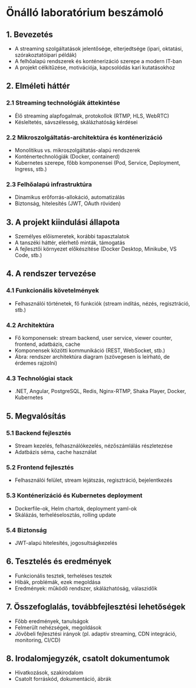 # Önálló laboratórium beszámoló

## 1. Bevezetés

- A streaming szolgáltatások jelentősége, elterjedtsége (ipari, oktatási, szórakoztatóipari példák)
- A felhőalapú rendszerek és konténerizáció szerepe a modern IT-ban
- A projekt célkitűzése, motivációja, kapcsolódás kari kutatásokhoz

## 2. Elméleti háttér

### 2.1 Streaming technológiák áttekintése
- Élő streaming alapfogalmak, protokollok (RTMP, HLS, WebRTC)
- Késleltetés, sávszélesség, skálázhatóság kérdései

### 2.2 Mikroszolgáltatás-architektúra és konténerizáció
- Monolitikus vs. mikroszolgáltatás-alapú rendszerek
- Konténertechnológiák (Docker, containerd)
- Kubernetes szerepe, főbb komponensei (Pod, Service, Deployment, Ingress, stb.)

### 2.3 Felhőalapú infrastruktúra
- Dinamikus erőforrás-allokáció, automatizálás
- Biztonság, hitelesítés (JWT, OAuth röviden)

## 3. A projekt kiindulási állapota

- Személyes előismeretek, korábbi tapasztalatok
- A tanszéki háttér, elérhető minták, támogatás
- A fejlesztői környezet előkészítése (Docker Desktop, Minikube, VS Code, stb.)

## 4. A rendszer tervezése

### 4.1 Funkcionális követelmények
- Felhasználói történetek, fő funkciók (stream indítás, nézés, regisztráció, stb.)

### 4.2 Architektúra
- Fő komponensek: stream backend, user service, viewer counter, frontend, adatbázis, cache
- Komponensek közötti kommunikáció (REST, WebSocket, stb.)
- Ábra: rendszer architektúra diagram (szövegesen is leírható, de érdemes rajzolni)

### 4.3 Technológiai stack
- .NET, Angular, PostgreSQL, Redis, Nginx-RTMP, Shaka Player, Docker, Kubernetes

## 5. Megvalósítás

### 5.1 Backend fejlesztés
- Stream kezelés, felhasználókezelés, nézőszámlálás részletezése
- Adatbázis séma, cache használat

### 5.2 Frontend fejlesztés
- Felhasználói felület, stream lejátszás, regisztráció, bejelentkezés

### 5.3 Konténerizáció és Kubernetes deployment
- Dockerfile-ok, Helm chartok, deployment yaml-ok
- Skálázás, terheléselosztás, rolling update

### 5.4 Biztonság
- JWT-alapú hitelesítés, jogosultságkezelés

## 6. Tesztelés és eredmények

- Funkcionális tesztek, terheléses tesztek
- Hibák, problémák, ezek megoldása
- Eredmények: működő rendszer, skálázhatóság, válaszidők

## 7. Összefoglalás, továbbfejlesztési lehetőségek

- Főbb eredmények, tanulságok
- Felmerült nehézségek, megoldások
- Jövőbeli fejlesztési irányok (pl. adaptív streaming, CDN integráció, monitoring, CI/CD)

## 8. Irodalomjegyzék, csatolt dokumentumok

- Hivatkozások, szakirodalom
- Csatolt forráskód, dokumentáció, ábrák
